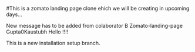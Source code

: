 #This is a zomato landing page clone ehich we will be creating in upcoming days...

New message has to be added from colaborator B
Zomato-landing-page
Gupta0Kaustubh
Hello !!!!


This is a new installation setup branch.
